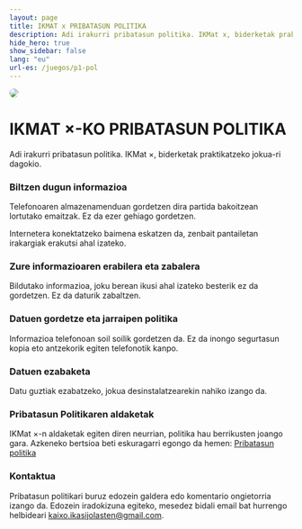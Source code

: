 ```yaml
---
layout: page
title: IKMAT x PRIBATASUN POLITIKA
description: Adi irakurri pribatasun politika. IKMat x, biderketak praktikatzeko jokua-ri dagokio.
hide_hero: true
show_sidebar: false
lang: "eu"
url-es: /juegos/p1-pol
---
```

<div class="columns is-centered">
    <div class="column is-4-desktop is-6-tablet  is-8-mobile">
        <img src="../../img/google_play_imagen_1024_mult.png" style="border-radius: 10px"/>
    </div>
</div>

# IKMAT ×-KO PRIBATASUN POLITIKA
Adi irakurri pribatasun politika. IKMat ×, biderketak praktikatzeko jokua-ri dagokio.

### Biltzen dugun informazioa
Telefonoaren almazenamenduan gordetzen dira partida bakoitzean lortutako emaitzak. Ez da ezer gehiago gordetzen.

Internetera konektatzeko baimena eskatzen da, zenbait pantailetan irakargiak erakutsi ahal izateko.

### Zure informazioaren erabilera eta zabalera
Bildutako informazioa, joku berean ikusi ahal izateko besterik ez da gordetzen. Ez da daturik zabaltzen.

### Datuen gordetze eta jarraipen politika
Informazioa telefonoan soil soilik gordetzen da. Ez da inongo segurtasun kopia eto antzekorik egiten telefonotik kanpo.

### Datuen ezabaketa
Datu guztiak ezabatzeko, jokua desinstalatzearekin nahiko izango da.

### Pribatasun Politikaren aldaketak
IKMat ×-n aldaketak egiten diren neurrian, politika hau berrikusten joango gara. Azkeneko bertsioa beti eskuragarri egongo da hemen: [Pribatasun politika](/jokuak/p1-pol)

### Kontaktua <i class="fas fa-envelope"></i>
Pribatasun politikari buruz edozein galdera edo komentario ongietorria izango da. Edozein iradokizuna egiteko, mesedez bidali email bat hurrengo helbideari kaixo.ikasijolasten@gmail.com.